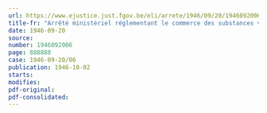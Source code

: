 ```yaml
---
url: https://www.ejustice.just.fgov.be/eli/arrete/1946/09/20/1946092006/justel
title-fr: "Arrêté ministériel réglementant le commerce des substances vitaminées destinées à favoriser la production animale"
date: 1946-09-20
source:
number: 1946092006
page: 888888
case: 1946-09-20/06
publication: 1946-10-02
starts:
modifies:
pdf-original:
pdf-consolidated:
---
```


